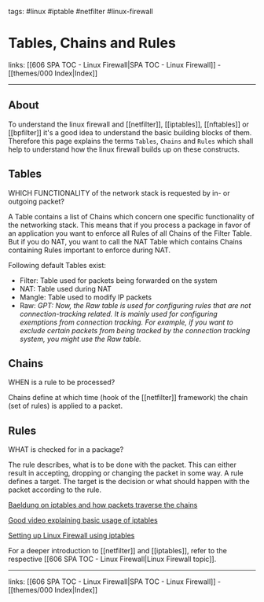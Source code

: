 tags: #linux #iptable #netfilter #linux-firewall

# Tables, Chains and Rules

links: [[606 SPA TOC - Linux Firewall|SPA TOC - Linux Firewall]] - [[themes/000 Index|Index]]

---

## About

To understand the linux firewall and [[netfilter]], [[iptables]], [[nftables]] or [[bpfilter]] it's a good idea to understand the basic building blocks of them. Therefore this page explains the terms `Tables`, `Chains` and `Rules` which shall help to understand how the linux firewall builds up on these constructs.

## Tables

WHICH FUNCTIONALITY of the network stack is requested by in- or outgoing packet?

A Table contains a list of Chains which concern one specific functionality of the networking stack. This means that if you process a package in favor of an application you want to enforce all Rules of all Chains of the Filter Table. But if you do NAT, you want to call the NAT Table which contains Chains containing Rules important to enforce during NAT.

Following default Tables exist:

- Filter: Table used for packets being forwarded on the system
- NAT: Table used during NAT
- Mangle: Table used to modify IP packets
- Raw: *GPT: Now, the Raw table is used for configuring rules that are not connection-tracking related. It is mainly used for configuring exemptions from connection tracking. For example, if you want to exclude certain packets from being tracked by the connection tracking system, you might use the Raw table.*

## Chains

WHEN is a rule to be processed?

Chains define at which time (hook of the [[netfilter]] framework) the chain (set of rules) is applied to a packet.

## Rules

WHAT is checked for in a package?

The rule describes, what is to be done with the packet. This can either result in accepting, dropping or changing the packet in some way. A rule defines a target. The target is the decision or what should happen with the packet according to the rule.

[Baeldung on iptables and how packets traverse the chains](https://www.baeldung.com/linux/iptables-chains-tables-traversal)

[Good video explaining basic usage of iptables](https://www.youtube.com/watch?v=6Ra17Qpj68c)

[Setting up Linux Firewall using iptables](https://www.youtube.com/watch?v=qPEA6J9pjG8)

For a deeper introduction to [[netfilter]] and [[iptables]], refer to the respective [[606 SPA TOC - Linux Firewall|Linux Firewall topic]].

---
links: [[606 SPA TOC - Linux Firewall|SPA TOC - Linux Firewall]] - [[themes/000 Index|Index]]